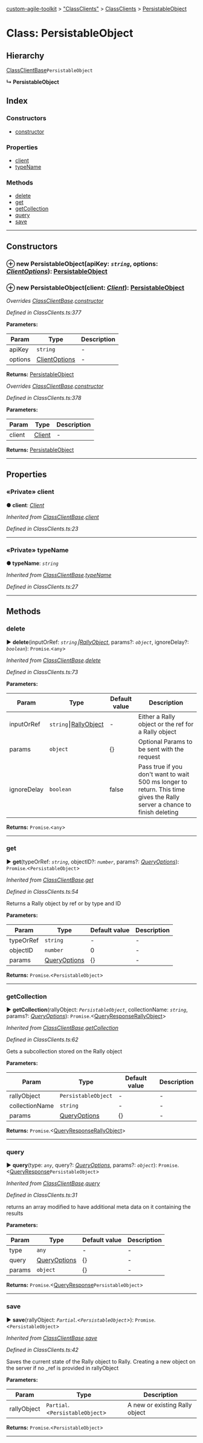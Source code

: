 [custom-agile-toolkit](../README.md) > ["ClassClients"](../modules/_classclients_.md) > [ClassClients](../modules/_classclients_.classclients.md) > [PersistableObject](../classes/_classclients_.classclients.persistableobject.md)



# Class: PersistableObject

## Hierarchy


 [ClassClientBase](_classclients_.classclients.classclientbase.md)`PersistableObject`

**↳ PersistableObject**







## Index

### Constructors

* [constructor](_classclients_.classclients.persistableobject.md#constructor)


### Properties

* [client](_classclients_.classclients.persistableobject.md#client)
* [typeName](_classclients_.classclients.persistableobject.md#typename)


### Methods

* [delete](_classclients_.classclients.persistableobject.md#delete)
* [get](_classclients_.classclients.persistableobject.md#get)
* [getCollection](_classclients_.classclients.persistableobject.md#getcollection)
* [query](_classclients_.classclients.persistableobject.md#query)
* [save](_classclients_.classclients.persistableobject.md#save)



---
## Constructors
<a id="constructor"></a>


### ⊕ **new PersistableObject**(apiKey: *`string`*, options: *[ClientOptions](../interfaces/_api_.api.clientoptions.md)*): [PersistableObject](_classclients_.classclients.persistableobject.md)


### ⊕ **new PersistableObject**(client: *[Client](_client_.client.md)*): [PersistableObject](_classclients_.classclients.persistableobject.md)


*Overrides [ClassClientBase](_classclients_.classclients.classclientbase.md).[constructor](_classclients_.classclients.classclientbase.md#constructor)*

*Defined in ClassClients.ts:377*



**Parameters:**

| Param | Type | Description |
| ------ | ------ | ------ |
| apiKey | `string`   |  - |
| options | [ClientOptions](../interfaces/_api_.api.clientoptions.md)   |  - |





**Returns:** [PersistableObject](_classclients_.classclients.persistableobject.md)

*Overrides [ClassClientBase](_classclients_.classclients.classclientbase.md).[constructor](_classclients_.classclients.classclientbase.md#constructor)*

*Defined in ClassClients.ts:378*



**Parameters:**

| Param | Type | Description |
| ------ | ------ | ------ |
| client | [Client](_client_.client.md)   |  - |





**Returns:** [PersistableObject](_classclients_.classclients.persistableobject.md)

---


## Properties
<a id="client"></a>

### «Private» client

**●  client**:  *[Client](_client_.client.md)* 

*Inherited from [ClassClientBase](_classclients_.classclients.classclientbase.md).[client](_classclients_.classclients.classclientbase.md#client)*

*Defined in ClassClients.ts:23*






___

<a id="typename"></a>

### «Private» typeName

**●  typeName**:  *`string`* 

*Inherited from [ClassClientBase](_classclients_.classclients.classclientbase.md).[typeName](_classclients_.classclients.classclientbase.md#typename)*

*Defined in ClassClients.ts:27*






___


## Methods
<a id="delete"></a>

###  delete

► **delete**(inputOrRef: *`string`⎮[RallyObject](../interfaces/_api_.api.rallyobject.md)*, params?: *`object`*, ignoreDelay?: *`boolean`*): `Promise`.<`any`>



*Inherited from [ClassClientBase](_classclients_.classclients.classclientbase.md).[delete](_classclients_.classclients.classclientbase.md#delete)*

*Defined in ClassClients.ts:73*




**Parameters:**

| Param | Type | Default value | Description |
| ------ | ------ | ------ | ------ |
| inputOrRef | `string`⎮[RallyObject](../interfaces/_api_.api.rallyobject.md)  | - |   Either a Rally object or the ref for a Rally object |
| params | `object`  |  {} |   Optional Params to be sent with the request |
| ignoreDelay | `boolean`  | false |   Pass true if you don't want to wait 500 ms longer to return. This time gives the Rally server a chance to finish deleting |





**Returns:** `Promise`.<`any`>





___

<a id="get"></a>

###  get

► **get**(typeOrRef: *`string`*, objectID?: *`number`*, params?: *[QueryOptions](../interfaces/_api_.api.queryoptions.md)*): `Promise`.<`PersistableObject`>



*Inherited from [ClassClientBase](_classclients_.classclients.classclientbase.md).[get](_classclients_.classclients.classclientbase.md#get)*

*Defined in ClassClients.ts:54*



Returns a Rally object by ref or by type and ID


**Parameters:**

| Param | Type | Default value | Description |
| ------ | ------ | ------ | ------ |
| typeOrRef | `string`  | - |   - |
| objectID | `number`  | 0 |   - |
| params | [QueryOptions](../interfaces/_api_.api.queryoptions.md)  |  {} |   - |





**Returns:** `Promise`.<`PersistableObject`>





___

<a id="getcollection"></a>

###  getCollection

► **getCollection**(rallyObject: *`PersistableObject`*, collectionName: *`string`*, params?: *[QueryOptions](../interfaces/_api_.api.queryoptions.md)*): `Promise`.<[QueryResponse](../interfaces/_api_.api.queryresponse.md)[RallyObject](../interfaces/_api_.api.rallyobject.md)>



*Inherited from [ClassClientBase](_classclients_.classclients.classclientbase.md).[getCollection](_classclients_.classclients.classclientbase.md#getcollection)*

*Defined in ClassClients.ts:62*



Gets a subcollection stored on the Rally object


**Parameters:**

| Param | Type | Default value | Description |
| ------ | ------ | ------ | ------ |
| rallyObject | `PersistableObject`  | - |   - |
| collectionName | `string`  | - |   - |
| params | [QueryOptions](../interfaces/_api_.api.queryoptions.md)  |  {} |   - |





**Returns:** `Promise`.<[QueryResponse](../interfaces/_api_.api.queryresponse.md)[RallyObject](../interfaces/_api_.api.rallyobject.md)>





___

<a id="query"></a>

###  query

► **query**(type: *`any`*, query?: *[QueryOptions](../interfaces/_api_.api.queryoptions.md)*, params?: *`object`*): `Promise`.<[QueryResponse](../interfaces/_api_.api.queryresponse.md)`PersistableObject`>



*Inherited from [ClassClientBase](_classclients_.classclients.classclientbase.md).[query](_classclients_.classclients.classclientbase.md#query)*

*Defined in ClassClients.ts:31*



returns an array modified to have additional meta data on it containing the results


**Parameters:**

| Param | Type | Default value | Description |
| ------ | ------ | ------ | ------ |
| type | `any`  | - |   - |
| query | [QueryOptions](../interfaces/_api_.api.queryoptions.md)  |  {} |   - |
| params | `object`  |  {} |   - |





**Returns:** `Promise`.<[QueryResponse](../interfaces/_api_.api.queryresponse.md)`PersistableObject`>





___

<a id="save"></a>

###  save

► **save**(rallyObject: *`Partial`.<`PersistableObject`>*): `Promise`.<`PersistableObject`>



*Inherited from [ClassClientBase](_classclients_.classclients.classclientbase.md).[save](_classclients_.classclients.classclientbase.md#save)*

*Defined in ClassClients.ts:42*



Saves the current state of the Rally object to Rally. Creating a new object on the server if no _ref is provided in rallyObject


**Parameters:**

| Param | Type | Description |
| ------ | ------ | ------ |
| rallyObject | `Partial`.<`PersistableObject`>   |  A new or existing Rally object |





**Returns:** `Promise`.<`PersistableObject`>





___


